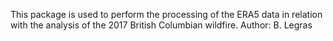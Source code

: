 This package is used to perform the processing of the ERA5 data in relation with the analysis of the 2017 British Columbian wildfire.
Author: B. Legras
